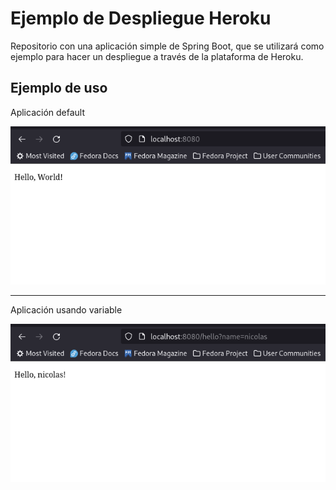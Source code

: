 # Ejemplo de Despliegue Heroku

Repositorio con una aplicación simple de Spring Boot, que se utilizará como ejemplo
para hacer un despliegue a través de la plataforma de Heroku.

## Ejemplo de uso

Aplicación default

![Alt text](imgs/1.png "Ejemplo por default")

------------------------------------
Aplicación usando variable

![Alt text](imgs/2.png "Ejemplo con variable")